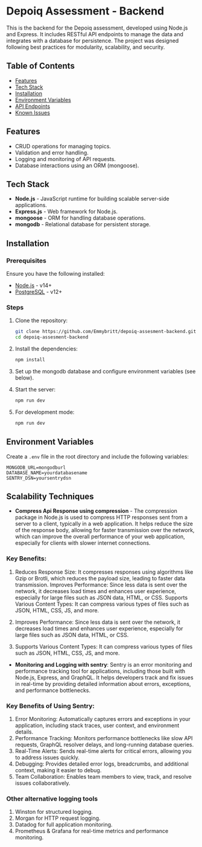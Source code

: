 # Depoiq Assessment - Backend

This is the backend for the Depoiq assessment, developed using Node.js and Express. It includes RESTful API endpoints to manage the data and integrates with a database for persistence. The project was designed following best practices for modularity, scalability, and security.

## Table of Contents

- [Features](#features)
- [Tech Stack](#tech-stack)
- [Installation](#installation)
- [Environment Variables](#environment-variables)
- [API Endpoints](#api-endpoints)
- [Known Issues](#known-issues)

## Features

- CRUD operations for managing topics.
- Validation and error handling.
- Logging and monitoring of API requests.
- Database interactions using an ORM (mongoose).

## Tech Stack

- **Node.js** - JavaScript runtime for building scalable server-side applications.
- **Express.js** - Web framework for Node.js.
- **mongoose** - ORM for handling database operations.
- **mongodb** - Relational database for persistent storage.

## Installation

### Prerequisites

Ensure you have the following installed:

- [Node.js](https://nodejs.org/en/) - v14+
- [PostgreSQL](https://www.postgresql.org/) - v12+

### Steps

1. Clone the repository:

   ```bash
   git clone https://github.com/Emmybritt/depoiq-assesment-backend.git
   cd depoiq-assesment-backend
   ```

2. Install the dependencies:

   ```bash
   npm install
   ```

3. Set up the mongodb database and configure environment variables (see below).


4. Start the server:

   ```bash
   npm run dev
   ```

5. For development mode:
   ```bash
   npm run dev
   ```

## Environment Variables

Create a `.env` file in the root directory and include the following variables:

```plaintext
MONGODB_URL=mongodburl
DATABASE_NAME=yourdatabasename
SENTRY_DSN=yoursentrydsn
```

## Scalability Techniques

- **Compress Api Response using compression** - The compression package in Node.js is used to compress HTTP responses sent from a server to a client, typically in a web application. It helps reduce the size of the response body, allowing for faster transmission over the network, which can improve the overall performance of your web application, especially for clients with slower internet connections.

### Key Benefits:

1. Reduces Response Size: It compresses responses using algorithms like Gzip or Brotli, which reduces the payload size, leading to faster data transmission.
   Improves Performance: Since less data is sent over the network, it decreases load times and enhances user experience, especially for large files such as JSON data, HTML, or CSS.
   Supports Various Content Types: It can compress various types of files such as JSON, HTML, CSS, JS, and more.

2. Improves Performance: Since less data is sent over the network, it decreases load times and enhances user experience, especially for large files such as JSON data, HTML, or CSS.

3. Supports Various Content Types: It can compress various types of files such as JSON, HTML, CSS, JS, and more.

- **Monitoring and Logging with sentry**: Sentry is an error monitoring and performance tracking tool for applications, including those built with Node.js, Express, and GraphQL. It helps developers track and fix issues in real-time by providing detailed information about errors, exceptions, and performance bottlenecks.

### Key Benefits of Using Sentry:

1. Error Monitoring: Automatically captures errors and exceptions in your application, including stack traces, user context, and environment details.
2. Performance Tracking: Monitors performance bottlenecks like slow API requests, GraphQL resolver delays, and long-running database queries.
3. Real-Time Alerts: Sends real-time alerts for critical errors, allowing you to address issues quickly.
4. Debugging: Provides detailed error logs, breadcrumbs, and additional context, making it easier to debug.
5. Team Collaboration: Enables team members to view, track, and resolve issues collaboratively.

### Other alternative logging tools

1. Winston for structured logging.
2. Morgan for HTTP request logging.
3. Datadog for full application monitoring.
4. Prometheus & Grafana for real-time metrics and performance monitoring.
